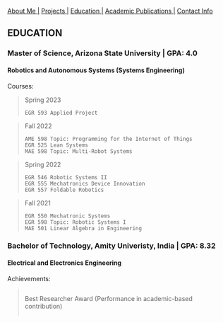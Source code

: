 [About Me |](/index.md) 
[ Projects |](/projects.md)
[ Education |](/edu.md)
[ Academic Publications |](/publications.md)
[ Contact Info](/contact.md)

## EDUCATION

### Master of Science, Arizona State University | GPA: 4.0
#### Robotics and Autonomous Systems (Systems Engineering)
Courses: 

>Spring 2023
>```
>EGR 593 Applied Project
>```

>Fall 2022
>```
>AME 598 Topic: Programming for the Internet of Things
>EGR 525 Lean Systems 
>MAE 598 Topic: Multi-Robot Systems 
>```

>Spring 2022
>```
>EGR 546 Robotic Systems II
>EGR 555 Mechatronics Device Innovation 
>EGR 557 Foldable Robotics 
>```

>Fall 2021
>```
>EGR 550 Mechatronic Systems 
>EGR 598 Topic: Robotic Systems I
>MAE 501 Linear Algebra in Engineering 
>```



### Bachelor of Technology, Amity Univeristy, India | GPA: 8.32
#### Electrical and Electronics Engineering 

Achievements:
>>```
>Best Researcher Award (Performance in academic-based contribution)
>```
